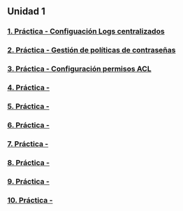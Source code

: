 <!--
**danpermor/danpermor** is a ✨ _special_ ✨ repository because its `README.md` (this file) appears on your GitHub profile.

Here are some ideas to get you started:

- 🔭 I’m currently working on ...
- 🌱 I’m currently learning ...
- 👯 I’m looking to collaborate on ...
- 🤔 I’m looking for help with ...
- 💬 Ask me about ...
- 📫 How to reach me: ...
- 😄 Pronouns: ...
- ⚡ Fun fact: ...
-->
## Unidad 1
### [1. Práctica - Configuación Logs centralizados](practica1.md)
### [2. Práctica - Gestión de políticas de contraseñas](practica2.md)
### [3. Práctica - Configuración permisos ACL](practica3.md)
### [4. Práctica - ](practica4.md)
### [5. Práctica - ](practica5.md)
### [6. Práctica - ](practica6.md)
### [7. Práctica - ](practica7.md)
### [8. Práctica - ](practica8.md)
### [9. Práctica - ](practica9.md)
### [10. Práctica - ](practica10.md)
